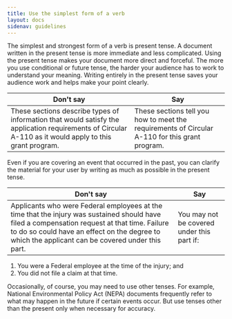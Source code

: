 ```yaml
---
title: Use the simplest form of a verb
layout: docs
sidenav: guidelines
---
```


The simplest and strongest form of a verb is present tense. A document written in the present tense is more immediate and less complicated. Using the present tense makes your document more direct and forceful. The more you use conditional or future tense, the harder your audience has to work to understand your meaning. Writing entirely in the present tense saves your audience work and helps make your point clearly.

Don't say                                                                                                                                               | Say
------------------------------------------------------------------------------------------------------------------------------------------------------- | ----------------------------------------------------------------------------------------------
These sections describe types of information that would satisfy the application requirements of Circular A-110 as it would apply to this grant program. | These sections tell you how to meet the requirements of Circular A-110 for this grant program.

Even if you are covering an event that occurred in the past, you can clarify the material for your user by writing as much as possible in the present tense.

Don't say                                                                                                                                                                                                                                         | Say
------------------------------------------------------------------------------------------------------------------------------------------------------------------------------------------------------------------------------------------------- | ------------------------------------------
Applicants who were Federal employees at the time that the injury was sustained should have filed a compensation request at that time. Failure to do so could have an effect on the degree to which the applicant can be covered under this part. | You may not be covered under this part if:

1. You were a Federal employee at the time of the injury; and
2. You did not file a claim at that time.

Occasionally, of course, you may need to use other tenses. For example, National Environmental Policy Act (NEPA) documents frequently refer to what may happen in the future if certain events occur. But use tenses other than the present only when necessary for accuracy.
